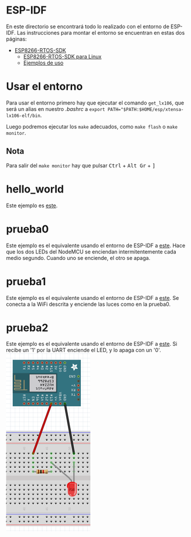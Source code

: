 # ESP-IDF
En este directorio se encontrará todo lo realizado con el entorno de 
ESP-IDF. Las instrucciones para montar el entorno se encuentran en estas
dos páginas:
- [ESP8266-RTOS-SDK](https://docs.espressif.com/projects/esp8266-rtos-sdk/en/latest/get-started/index.html)
  - [ESP8266-RTOS-SDK para Linux](https://docs.espressif.com/projects/esp8266-rtos-sdk/en/latest/get-started/linux-setup.html)
  - [Ejemplos de uso](https://github.com/espressif/ESP8266_RTOS_SDK/tree/af0cdc36fa2600033d0a09301c754008cf1503c1/examples)

# Usar el entorno
Para usar el entorno primero hay que ejecutar el comando `get_lx106`, que será un alias en nuestro *.bashrc* a `export PATH="$PATH:$HOME/esp/xtensa-lx106-elf/bin`.

Luego podremos ejecutar los `make` adecuados, como `make flash` o `make monitor`.

## Nota
Para salir del `make monitor` hay que pulsar <kbd>Ctrl</kbd> + <kbd>Alt Gr</kbd> + <kbd>]</kbd>



# hello\_world
Este ejemplo es [este](https://github.com/espressif/ESP8266_RTOS_SDK/tree/af0cdc36fa2600033d0a09301c754008cf1503c1/examples/get-started/hello_world).

# prueba0
Este ejemplo es el equivalente usando el entorno de ESP-IDF a [este](../arduino/prueba0.cpp). Hace que los dos LEDs del NodeMCU se enciendan intermitentemente cada medio segundo. Cuando uno se enciende, el otro se apaga.

# prueba1
Este ejemplo es el equivalente usando el entorno de ESP-IDF a [este](../arduino/prueba1.cpp). Se conecta a la WiFi descrita y enciende las luces como en la prueba0.

# prueba2
Este ejemplo es el equivalente usando el entorno de ESP-IDF a [este](../arduino/prueba2.cpp). Si recibe un '1' por la UART enciende el LED, y lo apaga con un '0'.
![](https://github.com/Xayiide/esp-8266-pruebas/blob/main/assets/NodemcuUART.png)
